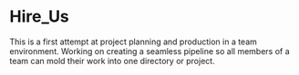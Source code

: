 # Hire_Us
This is a first attempt at project planning and production in a team environment. Working on creating a seamless pipeline so all members of a team can mold their work into one directory or project.
